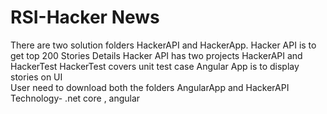 # RSI-Hacker News
 There are two solution folders HackerAPI and HackerApp.
Hacker API is to get top 200 Stories Details
Hacker API has two projects HackerAPI and HackerTest
HackerTest covers unit test case
Angular App is to display stories on UI  
User need to download both the folders AngularApp and HackerAPI
Technology- .net core , angular

